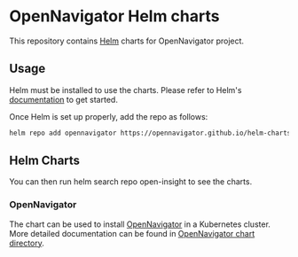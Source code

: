 # OpenNavigator Helm charts

This repository contains [Helm](https://helm.sh/) charts for OpenNavigator project.

## Usage

Helm must be installed to use the charts. Please refer to Helm's [documentation](https://helm.sh/docs/) to get started.

Once Helm is set up properly, add the repo as follows:

```bash
helm repo add opennavigator https://opennavigator.github.io/helm-charts
```

## Helm Charts

You can then run helm search repo open-insight to see the charts.

### OpenNavigator

The chart can be used to install [OpenNavigator](https://github.com/openinsight-proj/OpenNavigator) in a Kubernetes cluster. More detailed documentation can be found in [OpenNavigator chart directory](./charts/opennavigator/README.md).
